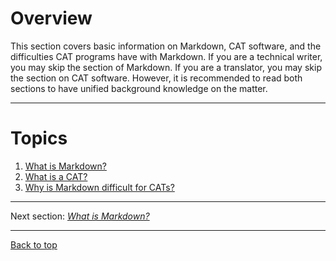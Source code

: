 Overview
===

This section covers basic information on Markdown, CAT software, and the difficulties CAT programs have with Markdown. If you are a technical writer, you may skip the section of Markdown. If you are a translator, you may skip the section on CAT software. However, it is recommended to read both sections to have unified background knowledge on the matter.

---
# Topics

1. [What is Markdown?](ref-markdown.md)
2. [What is a CAT?](ref-cat.md)
3. [Why is Markdown difficult for CATs?](ref-why-md-difficult.md)

---

Next section: [*What is Markdown?*](ref-markdown.md)

---

[Back to top](#overview)

